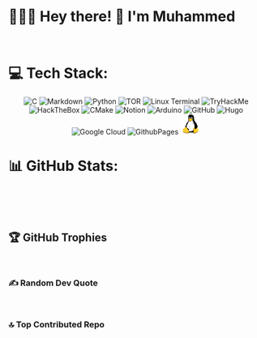# 👨🏽‍🎓 Hey there! 👋 I'm Muhammed

<br>

# 💻 Tech Stack:
<p align="center">
  <img src="https://img.shields.io/badge/c-%2300599C.svg?style=for-the-badge&logo=c&logoColor=white" alt="C">
  <img src="https://img.shields.io/badge/markdown-%23000000.svg?style=for-the-badge&logo=markdown&logoColor=white" alt="Markdown">
  <img src="https://img.shields.io/badge/python-3670A0?style=for-the-badge&logo=python&logoColor=ffdd54" alt="Python">
  <img src="https://img.shields.io/badge/tor-%237E4798.svg?style=for-the-badge&logo=tor-project&logoColor=white" alt="TOR">
  <img src="https://img.shields.io/badge/Linux%20Terminal-%23000000.svg?style=for-the-badge&logo=gnometerminal&logoColor=white" alt="Linux Terminal">
  <img src="https://img.shields.io/badge/TryHackMe-%23f6f6f6.svg?style=for-the-badge&logo=tryhackme&logoColor=ff0000" alt="TryHackMe">
  <img src="https://img.shields.io/badge/HackTheBox-%23f6f6f6.svg?style=for-the-badge&logo=hackthebox&logoColor=22f708" alt="HackTheBox">
  <img src="https://img.shields.io/badge/CMake-%23008FBA.svg?style=for-the-badge&logo=cmake&logoColor=white" alt="CMake">
  <img src="https://img.shields.io/badge/Notion-%23000000.svg?style=for-the-badge&logo=notion&logoColor=white" alt="Notion">
  <img src="https://img.shields.io/badge/-Arduino-00979D?style=for-the-badge&logo=Arduino&logoColor=white" alt="Arduino">
  <img src="https://img.shields.io/badge/github-%23121011.svg?style=for-the-badge&logo=github&logoColor=white" alt="GitHub">
  <img src="https://img.shields.io/badge/HUGO-%23FF4088.svg?style=for-the-badge&logo=hugo&logoColor=white" alt="Hugo">
  <img src="https://img.shields.io/badge/GoogleCloud-%234285F4.svg?style=for-the-badge&logo=google-cloud&logoColor=white" alt="Google Cloud">
  <img src="https://img.shields.io/badge/github%20pages-121013?style=for-the-badge&logo=github&logoColor=white" alt="GithubPages">
  <img src="https://raw.githubusercontent.com/teamedwardforever/Readme-Generator/71f25dd8b98329b168142a6b782a107b75eab178/svg/Skills/Other/linux-original.svg" alt="Linux" width="40" height="40"/>
</p>

# 📊 GitHub Stats:
<p align="center"><img src="https://github-readme-stats.vercel.app/api?username=msio808&theme=graywhite&hide_border=true&include_all_commits=true&count_private=false" alt=""><br/>
<img src="https://github-readme-streak-stats.herokuapp.com/?user=msio808&theme=graywhite&hide_border=true" alt=""><br/>
<img src="https://github-readme-stats.vercel.app/api/top-langs/?username=msio808&theme=graywhite&hide_border=true&include_all_commits=true&count_private=false&layout=compact" alt=""></p>


## 🏆 GitHub Trophies
<p align="center"><img src="https://github-profile-trophy.vercel.app/?username=msio808&theme=dracula&no-frame=true&no-bg=true&margin-w=4" alt=""></p>


### ✍️ Random Dev Quote
<p align="center"><img src="https://quotes-github-readme.vercel.app/api?type=horizontal&theme=radical" alt=""></p>


### 🔝 Top Contributed Repo
<p align="center"><img src="https://github-contributor-stats.vercel.app/api?username=msio808&limit=5&theme=dark&combine_all_yearly_contributions=true" alt=""></p>

<!-- Proudly created with GPRM ( https://gprm.itsvg.in ) -->
